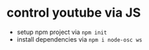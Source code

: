 # control youtube via JS

- setup npm project via `npm init`
- install dependencies via `npm i node-osc ws`
